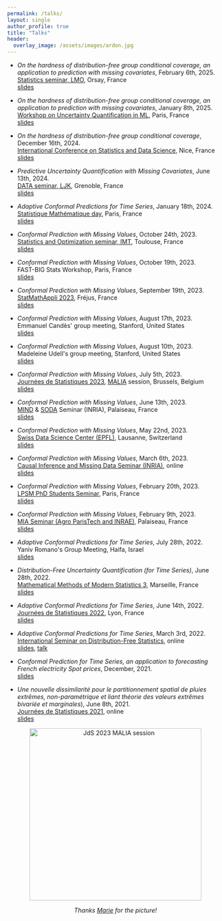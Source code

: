 ```yaml
---
permalink: /talks/
layout: single
author_profile: true
title: "Talks"
header:
  overlay_image: /assets/images/ardon.jpg
---
```


- *On the hardness of distribution-free group conditional coverage, an application to prediction with missing covariates*, February 6th, 2025.  
[Statistics seminar, LMO](https://www.imo.universite-paris-saclay.fr/en/research/probability-and-statistics/), Orsay, France  
[slides](http://mzaffran.github.io/assets/files/Talks/PUQ_MC_LMO.pdf) 

- *On the hardness of distribution-free group conditional coverage, an application to prediction with missing covariates*, January 8th, 2025.  
[Workshop on Uncertainty Quantification in ML](https://www.sfds.asso.fr/ddoc-13488-6c85a0422ffdc38eee7181e6e3c0b786-uncertainty_quantification_in_machine_learning_open_questions_and_industrial_issues_with_program_min.pdf), Paris, France  
[slides](http://mzaffran.github.io/assets/files/Talks/PUQ_MC_LNE.pdf) 

- *On the hardness of distribution-free group conditional coverage*, December 16th, 2024.  
[International Conference on Statistics and Data Science](https://sites.google.com/view/ims-icsds2024/), Nice, France  
[slides](http://mzaffran.github.io/assets/files/Talks/PUQ_MC_ICSDS.pdf) 

- *Predictive Uncertainty Quantification with Missing Covariates*, June 13th, 2024.  
[DATA seminar, LJK](https://www-ljk.imag.fr/spip.php?article23), Grenoble, France  
[slides](http://mzaffran.github.io/assets/files/Talks/PUQ_MC_DATA.pdf)  

- *Adaptive Conformal Predictions for Time Series*, January 18th, 2024.  
[Statistique Mathématique day](https://statmath2024.sciencesconf.org/), Paris, France  
[slides](http://mzaffran.github.io/assets/files/Talks/ACP_TS_SM.pdf)

- *Conformal Prediction with Missing Values*, October 24th, 2023.  
[Statistics and Optimization seminar, IMT](https://www.math.univ-toulouse.fr/en/recherche/teams/statistiques-et-optimisation/), Toulouse, France  
[slides](http://mzaffran.github.io/assets/files/Talks/CP_NA_StatOptimIMT.pdf)

- *Conformal Prediction with Missing Values*, October 19th, 2023.  
FAST-BIG Stats Workshop, Paris, France  
[slides](http://mzaffran.github.io/assets/files/Talks/CP_NA_FASTBIG.pdf)

- *Conformal Prediction with Missing Values*, September 19th, 2023.  
[StatMathAppli 2023](https://statmathappli.mathnum.inrae.fr/), Fréjus, France  
[slides](http://mzaffran.github.io/assets/files/Talks/CP_NA_StatMathAppli.pdf)

- *Conformal Prediction with Missing Values*, August 17th, 2023.  
Emmanuel Candès' group meeting, Stanford, United States  
[slides](http://mzaffran.github.io/assets/files/Talks/CP_NA_EC.pdf)

- *Conformal Prediction with Missing Values*, August 10th, 2023.  
Madeleine Udell's group meeting, Stanford, United States  
[slides](http://mzaffran.github.io/assets/files/Talks/CP_NA_MU.pdf)

- *Conformal Prediction with Missing Values*, July 5th, 2023.  
[Journées de Statistiques 2023](https://jds2023.sciencesconf.org/), [MALIA](https://www.sfds.asso.fr/fr/malia_machine_learning_et_intelligence_artificielle/459-groupe_malia/) session, Brussels, Belgium  
[slides](http://mzaffran.github.io/assets/files/Talks/CP_NA_JdS.pdf)

- *Conformal Prediction with Missing Values*, June 13th, 2023.  
[MIND](https://team.inria.fr/mind/) & [SODA](https://team.inria.fr/soda/) Seminar (INRIA), Palaiseau, France  
[slides](http://mzaffran.github.io/assets/files/Talks/CP_NA_MIND_SODA.pdf)

- *Conformal Prediction with Missing Values*, May 22nd, 2023.  
[Swiss Data Science Center (EPFL)](https://datascience.ch/), Lausanne, Switzerland  
[slides](http://mzaffran.github.io/assets/files/Talks/CP_NA_SDSC.pdf)

- *Conformal Prediction with Missing Values*, March 6th, 2023.  
[Causal Inference and Missing Data Seminar (INRIA)](https://misscausal.gitlabpages.inria.fr/misscausal.gitlab.io/index.html), online  
[slides](http://mzaffran.github.io/assets/files/Talks/CP_NA_CIMD.pdf)

- *Conformal Prediction with Missing Values*, February 20th, 2023.  
[LPSM PhD Students Seminar](https://www.lpsm.paris/en/seminaires/gtt/index), Paris, France  
[slides](http://mzaffran.github.io/assets/files/Talks/CP_NA_LPSM.pdf)

- *Conformal Prediction with Missing Values*, February 9th, 2023.  
[MIA Seminar (Agro ParisTech and INRAE)](https://mia-ps.inrae.fr/seminaires-miaps), Palaiseau, France  
[slides](http://mzaffran.github.io/assets/files/Talks/CP_NA_MIA.pdf)

- *Adaptive Conformal Predictions for Time Series*, July 28th, 2022.  
Yaniv Romano's Group Meeting, Haifa, Israel  
[slides](http://mzaffran.github.io/assets/files/Talks/ACP_TS_YRGM.pdf)

- *Distribution-Free Uncertainty Quantification (for Time Series)*, June 28th, 2022.  
[Mathematical Methods of Modern Statistics 3](https://conferences.cirm-math.fr/2554.html), Marseille, France  
[slides](http://mzaffran.github.io/assets/files/Talks/MMMS3.pdf)

- *Adaptive Conformal Predictions for Time Series*, June 14th, 2022.  
[Journées de Statistiques 2022](https://jds22.sciencesconf.org/), Lyon, France  
[slides](http://mzaffran.github.io/assets/files/Talks/ACP_TS_JdS.pdf)

- *Adaptive Conformal Predictions for Time Series*, March 3rd, 2022.  
[International Seminar on Distribution-Free Statistics](https://sites.google.com/view/isdfs/home), online  
[slides](http://mzaffran.github.io/assets/files/Talks/ACP_TS_ISDFS.pdf), [talk](https://www.youtube.com/watch?v=Yuxu9aUpVi0)

- *Conformal Prediction for Time Series, an application to forecasting French electricity Spot prices*, December, 2021.  
[slides](http://mzaffran.github.io/assets/files/Talks/Conformal_Prediction_for_Time_Series_An_application_to_forecasting_electricity_French_Spot_prices_Detailed.pdf)

- *Une nouvelle dissimilarité pour le partitionnement spatial de pluies extrêmes, non-paramétrique et liant théorie des valeurs extrêmes bivariée et marginales*), June 8th, 2021.  
[Journées de Statistiques 2021](https://jds2021.sciencesconf.org/), online  
[slides](http://mzaffran.github.io/assets/files/Talks/JdS_210608.pdf)

<p align="center">
    <img src="http://mzaffran.github.io/assets/images/talk.jpg" alt="JdS 2023 MALIA session" width="400"/>  
</p>   
<p align="center">     
    <em>Thanks <a href="https://mariechion.github.io/">Marie</a> for the picture!</em>
</p>
